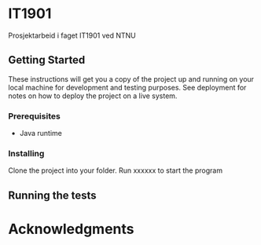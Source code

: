 # IT1901
Prosjektarbeid i faget IT1901 ved NTNU

## Getting Started
These instructions will get you a copy of the project up and running on your local machine for development and testing purposes. See deployment for notes on how to deploy the project on a live system.

### Prerequisites
- Java runtime

### Installing
Clone the project into your folder. Run xxxxxx to start the program

## Running the tests

# Acknowledgments
